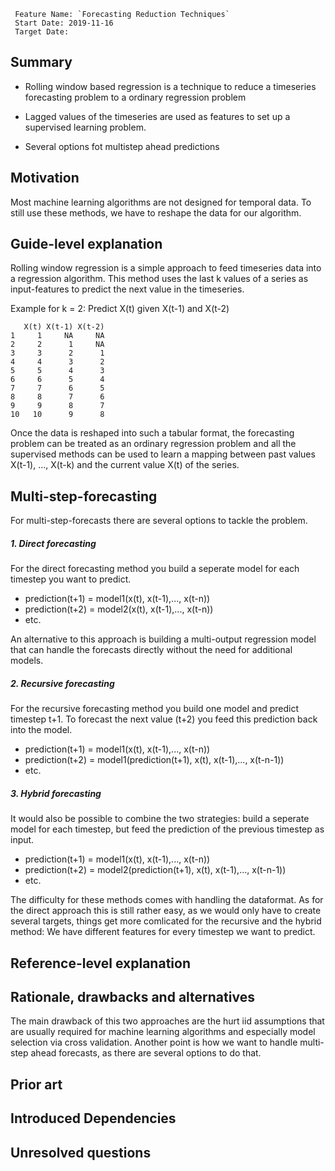 
```
 Feature Name: `Forecasting Reduction Techniques`
 Start Date: 2019-11-16
 Target Date:
 ```

## Summary
[summary]: #summary
 
 - Rolling window based regression is a technique to reduce a timeseries forecasting problem to a ordinary regression problem

 - Lagged values of the timeseries are used as features to set up a supervised learning problem.
 
 - Several options fot multistep ahead predictions 

## Motivation
[motivation]: #motivation

Most machine learning algorithms are not designed for temporal data. To still use these methods, we have to reshape the data for our algorithm.


## Guide-level explanation
[guide-level-explanation]: #guide-level-explanation

Rolling window regression is a simple approach to feed timeseries data into a regression algorithm. This method uses the last k values of a series as input-features to predict the next value in the timeseries.

Example for k = 2: Predict X(t) given X(t-1) and X(t-2)

```
   X(t) X(t-1) X(t-2)
1     1     NA     NA
2     2      1     NA
3     3      2      1
4     4      3      2
5     5      4      3
6     6      5      4
7     7      6      5
8     8      7      6
9     9      8      7
10   10      9      8
```

Once the data is reshaped into such a tabular format, the forecasting problem can be treated as an ordinary regression problem and all the supervised methods can be used to learn a mapping between past values X(t-1), ..., X(t-k) and the current value X(t) of the series.


## Multi-step-forecasting
[Multi-step-forecasting]: #Multi-step-forecasting

For multi-step-forecasts there are several options to tackle the problem.

##### 1. Direct forecasting
[1.Direct-forecasting]: #1.Direct-forecasting

For the direct forecasting method you build a seperate model for each timestep you want to predict.

 - prediction(t+1) = model1(x(t), x(t-1),..., x(t-n))
 - prediction(t+2) = model2(x(t), x(t-1),..., x(t-n))
 - etc.
 
An alternative to this approach is building a multi-output regression model that can handle the forecasts directly without the need for additional models.
 
##### 2. Recursive forecasting
[2.Recursive-forecasting]: #2.Recursive-forecasting
 
For the recursive forecasting method you build one model and predict timestep t+1. To forecast the next value (t+2) you feed this prediction back into the model.

 - prediction(t+1) = model1(x(t), x(t-1),..., x(t-n))
 - prediction(t+2) = model1(prediction(t+1), x(t), x(t-1),..., x(t-n-1))
 - etc.
 
##### 3. Hybrid forecasting
[3.Hybrid-forecasting]: #3.Hybrid-forecasting

It would also be possible to combine the two strategies: build a seperate model for each timestep, but feed the prediction of the previous timestep as input.

 - prediction(t+1) = model1(x(t), x(t-1),..., x(t-n))
 - prediction(t+2) = model2(prediction(t+1), x(t), x(t-1),..., x(t-n-1))
 - etc.


The difficulty for these methods comes with handling the dataformat. As for the direct approach this is still rather easy, as we would only have to create several targets, things get more comlicated for the recursive and the hybrid method: We have different features for every timestep we want to predict.



## Reference-level explanation
[reference-level-explanation]: #reference-level-explanation


## Rationale, drawbacks and alternatives
[rationale-and-alternatives]: #rationale-and-alternatives

The main drawback of this two approaches are the hurt iid assumptions that are usually required for machine learning algorithms and especially model selection via cross validation. Another point is how we want to handle multi-step ahead forecasts, as there are several options to do that.

## Prior art
[prior-art]: #prior-art

## Introduced Dependencies 


## Unresolved questions
[unresolved-questions]: #unresolved-questions
